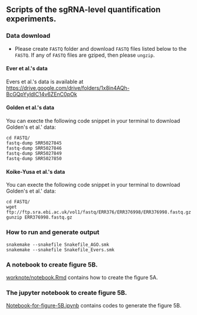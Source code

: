 ## Scripts of the sgRNA-level quantification experiments.

### Data download

* Please create `FASTQ` folder and download `FASTQ` files listed below to the `FASTQ`. If any of `FASTQ` files are gziped, then please `ungzip`.

#### Ever et al.'s data

Evers et al.'s data is available at https://drive.google.com/drive/folders/1x8in4AQh-BcGQpYyldIC14v6ZEnC0pOk

#### Golden et al.'s data
You can execte the following code snippet in your terminal to download Golden's et al.' data:

```
cd FASTQ/
fastq-dump SRR5027845
fastq-dump SRR5027846
fastq-dump SRR5027849
fastq-dump SRR5027850
```
#### Koike-Yusa et al.'s data

You can execte the following code snippet in your terminal to download Golden's et al.' data:

```
cd FASTQ/
wget ftp://ftp.sra.ebi.ac.uk/vol1/fastq/ERR376/ERR376998/ERR376998.fastq.gz
gunzip ERR376998.fastq.gz
```

### How to run and generate output

```
snakemake --snakefile Snakefile_AGO.smk
snakemake --snakefile Snakefile_Evers.smk
```

### A notebook to create figure 5B.

[worknote/notebook.Rmd](worknote/notebook.Rmd) contains how to create the figure 5A.

### The jupyter notebook to create figure 5B.

[Notebook-for-figure-5B.ipynb](Notebook-for-figure-5B.ipynb) contains codes to generate the figure 5B.
